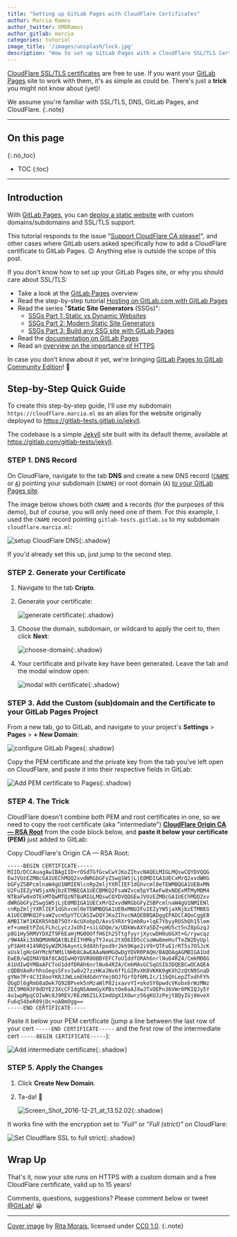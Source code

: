 ```yaml
---
title: "Setting up GitLab Pages with CloudFlare Certificates"
author: Marcia Ramos
author_twitter: XMDRamos
author_gitlab: marcia
categories: tutorial
image_title: '/images/unsplash/lock.jpg'
description: "How to set up GitLab Pages with a CloudFlare SSL/TLS Certificate for your (sub)domain"
---
```


[CloudFlare SSL/TLS certificates][cert] are free to use.
If you want your [GitLab Pages] site to work with them,
it's as simple as could be. There's just a **trick**
you might not know about (yet)!

We assume you're familiar with SSL/TLS, DNS, GitLab Pages,
and CloudFlare.
{:.note}

<!-- more -->

----

## On this page
{:.no_toc}

- TOC
{:toc}

----

## Introduction

With [GitLab Pages], you can [deploy a static website][pages-setup-post]
with custom domains/subdomains and SSL/TLS support.

This tutorial responds to the issue
"[Support CloudFlare CA please!](https://gitlab.com/pages/pages.gitlab.io/issues/29)",
and other cases where GitLab users asked specifically how
to add a CloudFlare certificate to GitLab Pages. 😉 Anything else
is outside the scope of this post.

If you don't know how to set up your GitLab Pages site, or why you
should care about SSL/TLS:

- Take a look at the [GitLab Pages] overview
- Read the step-by-step tutorial [Hosting on GitLab.com with GitLab Pages][pages-setup-post]
- Read the series "**Static Site Generators** (SSGs)": 
  - [SSGs Part 1: Static vs Dynamic Websites][ssg-1]
  - [SSGs Part 2: Modern Static Site Generators][ssg-2]
  - [SSGs Part 3: Build any SSG site with GitLab Pages][ssg-3]
- Read the [documentation on GitLab Pages][pages-docs]
- Read an [overview on the importance of HTTPS][post-startssl]

In case you don't know about it yet, we're bringing [GitLab Pages to GitLab Community Edition][pages-ce]! 🎉

## Step-by-Step Quick Guide

To create this step-by-step guide, I'll use my subdomain
`https://cloudflare.marcia.ml` as an alias for the website
originally deployed to <https://gitlab-tests.gitlab.io/jekyll>.

The codebase is a simple [Jekyll] site built with its default
theme, available at <https://gitlab.com/gitlab-tests/jekyll>.

### STEP 1. DNS Record

On CloudFlare, navigate to the tab **DNS** and create a new
DNS record ([`CNAME`][cname] or [`A`][a]) pointing your
subdomain (`CNAME`) or root domain (`A`)
[to your GitLab Pages site][pages-setup-domains].

The image below shows both `CNAME` and `A` records
(for the purposes of this demo), but of course, you will only
need one of them. For this example, I used the `CNAME` record pointing `gitlab-tests.gitlab.io` to my subdomain `cloudflare.marcia.ml`: 

![setup CloudFlare DNS](/images/blogimages/setting-up-gitlab-pages-with-cloudflare-certificates/cloudflare-dns-settings.png){:.shadow}

If you'd already set this up, just jump to the second step.

### STEP 2. Generate your Certificate

1. Navigate to the tab **Cripto**.
1. Generate your certificate:

    ![generate certificate](/images/blogimages/setting-up-gitlab-pages-with-cloudflare-certificates/generate-certificate.png){:.shadow}

1. Choose the domain, subdomain, or wildcard to apply the cert to, then click **Next**:

    ![choose-domain](/images/blogimages/setting-up-gitlab-pages-with-cloudflare-certificates/certificate-setup.png){:.shadow}

1. Your certificate and private key have been generated. Leave the tab and the modal window open:

    ![modal with certificate](/images/blogimages/setting-up-gitlab-pages-with-cloudflare-certificates/modal-window.png){:.shadow}

### STEP 3. Add the Custom (sub)domain and the Certificate to your GitLab Pages Project

From a new tab, go to GitLab, and navigate to your project's **Settings** > **Pages** > **+ New Domain**:

![configure GitLab Pages](/images/blogimages/setting-up-gitlab-pages-with-cloudflare-certificates/configure-gitlab-pages.png){:.shadow}

Copy the PEM certificate and the private key from the tab you've
left open on CloudFlare, and paste it into their respective fields in GitLab:

![Add PEM certificate to Pages](/images/blogimages/setting-up-gitlab-pages-with-cloudflare-certificates/add-certificate-to-pages.png){:.shadow}

### STEP 4. The Trick

CloudFlare doesn't combine both PEM and root certificates in one,
so we need to copy the root certificate (aka "intermediate")
**[CloudFlare Origin CA — RSA Root][root]** from the code block
below, and **paste it below your certificate (PEM)** just added to GitLab:

Copy CloudFlare's Origin CA — RSA Root:

```
-----BEGIN CERTIFICATE-----
MIID/DCCAuagAwIBAgIID+rOSdTGfGcwCwYJKoZIhvcNAQELMIGLMQswCQYDVQQG
EwJVUzEZMBcGA1UEChMQQ2xvdWRGbGFyZSwgSW5jLjE0MDIGA1UECxMrQ2xvdWRG
bGFyZSBPcmlnaW4gU1NMIENlcnRpZmljYXRlIEF1dGhvcml0eTEWMBQGA1UEBxMN
U2FuIEZyYW5jaXNjbzETMBEGA1UECBMKQ2FsaWZvcm5pYTAeFw0xNDExMTMyMDM4
NTBaFw0xOTExMTQwMTQzNTBaMIGLMQswCQYDVQQGEwJVUzEZMBcGA1UEChMQQ2xv
dWRGbGFyZSwgSW5jLjE0MDIGA1UECxMrQ2xvdWRGbGFyZSBPcmlnaW4gU1NMIENl
cnRpZmljYXRlIEF1dGhvcml0eTEWMBQGA1UEBxMNU2FuIEZyYW5jaXNjbzETMBEG
A1UECBMKQ2FsaWZvcm5pYTCCASIwDQYJKoZIhvcNAQEBBQADggEPADCCAQoCggEB
AMBIlWf1KEKR5hbB75OYrAcUXobpD/AxvSYRXr91mbRu+lqE7YbyyRUShQh15lem
ef+umeEtPZoLFLhcLyczJxOhI+siLGDQm/a/UDkWvAXYa5DZ+pHU5ct5nZ8pGzqJ
p8G1Hy5RMVYDXZT9F6EaHjMG0OOffH6Ih25TtgfyyrjXycwDH0u6GXt+G/rywcqz
/9W4Aki3XNQMUHNQAtBLEEIYHMkyTYJxuL2tXO6ID5cCsoWw8meHufTeZW2DyUpl
yP3AHt4149RQSyWZMJ6AyntL9d8Xhfpxd9rJkh9Kge2iV9rQTFuE1rRT5s7OSJcK
xUsklgHcGHYMcNfNMilNHb8CAwEAAaNmMGQwDgYDVR0PAQH/BAQDAgAGMBIGA1Ud
EwEB/wQIMAYBAf8CAQIwHQYDVR0OBBYEFCToU1ddfDRAh6nrlNu64RZ4/CmkMB8G
A1UdIwQYMBaAFCToU1ddfDRAh6nrlNu64RZ4/CmkMAsGCSqGSIb3DQEBCwOCAQEA
cQDBVAoRrhhsGegsSFsv1w8v27zzHKaJNv6ffLGIRvXK8VKKK0gKXh2zQtN9SnaD
gYNe7Pr4C3I8ooYKRJJWLsmEHdGdnYYmj0OJfGrfQf6MLIc/11bQhLepZTxdhFYh
QGgDl6gRmb8aDwk7Q92BPvek5nMzaWlP82ixavvYI+okoSY8pwdcVKobx6rWzMWz
ZEC9M6H3F0dDYE23XcCFIdgNSAmmGyXPBstOe0aAJXwJTxOEPn36VWr0PKIQJy5Y
4o1wpMpqCOIwWc8J9REV/REzN6Z1LXImdUgXIXOwrz56gKUJzPejtBQyIGj0mveX
Fu6q54beR89jDc+oABmOgg==
-----END CERTIFICATE-----
```

Paste it below your PEM certificate (jump a line between the
last row of your cert `-----END CERTIFICATE-----` and the
first row of the intermediate cert `-----BEGIN CERTIFICATE-----`):

![Add intermediate certificate](/images/blogimages/setting-up-gitlab-pages-with-cloudflare-certificates/add-intermediate-certificate.png){:.shadow}


### STEP 5. Apply the Changes

1. Click **Create New Domain**.
1. Ta-da! 🎉

    ![Screen_Shot_2016-12-21_at_13.52.02](/images/blogimages/setting-up-gitlab-pages-with-cloudflare-certificates/certificate-added.png){:.shadow}

It works fine with the encryption set to _"Full"_ or _"Full (strict)"_ on CloudFlare:

![Set Cloudflare SSL to full strict](/images/blogimages/setting-up-gitlab-pages-with-cloudflare-certificates/cloudflare-settings-ssl-strict.png){:.shadow}

## Wrap Up

That's it, now your site runs on HTTPS with a custom domain
and a free CloudFlare certificate, valid up to 15 years!

Comments, questions, suggestions? Please comment below or tweet [@GitLab]! 😀

----

[Cover image] by [Rita Morais], licensed under [CC0 1.0][cc].
{:.note}

<!-- identifiers -->

[@GitLab]: https://twitter.com/gitlab
[a]: https://support.dnsimple.com/articles/a-record/
[cc]: https://unsplash.com/license
[cert]: https://www.cloudflare.com/ssl/
[cloudflare]: https://www.cloudflare.com
[cname]: https://en.wikipedia.org/wiki/CNAME_record
[Cover image]: https://unsplash.com/collections/427463/locks?photo=q6vBEPqsojc
[GitLab Pages]: https://pages.gitlab.io
[Jekyll]: https://jekyllrb.com/
[pages-ce]: /2016/12/24/were-bringing-gitlab-pages-to-community-edition/
[pages-docs]: http://doc.gitlab.com/ee/pages/README.html#getting-started-with-gitlab-pages
[pages-setup-domains]: /2016/04/07/gitlab-pages-setup/#custom-domains
[pages-setup-post]: /2016/04/07/gitlab-pages-setup/
[post-startssl]: /2016/06/24/secure-gitlab-pages-with-startssl/#https-a-quick-overview
[Rita Morais]: https://unsplash.com/@moraisr
[root]: https://support.cloudflare.com/hc/en-us/articles/218689638
[ssg-1]: /2016/06/03/ssg-overview-gitlab-pages-part-1-dynamic-x-static/
[ssg-2]: /2016/06/10/ssg-overview-gitlab-pages-part-2/
[ssg-3]: /2016/06/17/ssg-overview-gitlab-pages-part-3-examples-ci/
[static site]: /2016/06/03/ssg-overview-gitlab-pages-part-1-dynamic-x-static/

